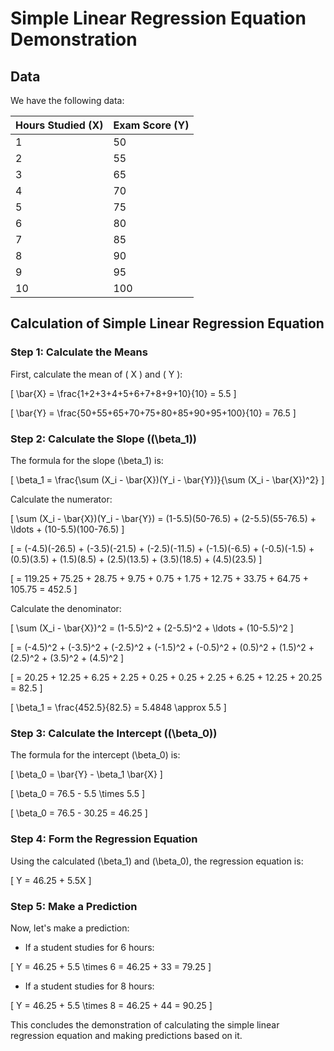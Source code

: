 # Simple Linear Regression Equation Demonstration

## Data

We have the following data:

| Hours Studied (X) | Exam Score (Y) |
|-------------------|----------------|
| 1                 | 50             |
| 2                 | 55             |
| 3                 | 65             |
| 4                 | 70             |
| 5                 | 75             |
| 6                 | 80             |
| 7                 | 85             |
| 8                 | 90             |
| 9                 | 95             |
| 10                | 100            |

## Calculation of Simple Linear Regression Equation

### Step 1: Calculate the Means

First, calculate the mean of \( X \) and \( Y \):

\[
\bar{X} = \frac{1+2+3+4+5+6+7+8+9+10}{10} = 5.5
\]

\[
\bar{Y} = \frac{50+55+65+70+75+80+85+90+95+100}{10} = 76.5
\]

### Step 2: Calculate the Slope (\(\beta_1\))

The formula for the slope \(\beta_1\) is:

\[
\beta_1 = \frac{\sum (X_i - \bar{X})(Y_i - \bar{Y})}{\sum (X_i - \bar{X})^2}
\]

Calculate the numerator:

\[
\sum (X_i - \bar{X})(Y_i - \bar{Y}) = (1-5.5)(50-76.5) + (2-5.5)(55-76.5) + \ldots + (10-5.5)(100-76.5)
\]

\[
= (-4.5)(-26.5) + (-3.5)(-21.5) + (-2.5)(-11.5) + (-1.5)(-6.5) + (-0.5)(-1.5) + (0.5)(3.5) + (1.5)(8.5) + (2.5)(13.5) + (3.5)(18.5) + (4.5)(23.5)
\]

\[
= 119.25 + 75.25 + 28.75 + 9.75 + 0.75 + 1.75 + 12.75 + 33.75 + 64.75 + 105.75 = 452.5
\]

Calculate the denominator:

\[
\sum (X_i - \bar{X})^2 = (1-5.5)^2 + (2-5.5)^2 + \ldots + (10-5.5)^2
\]

\[
= (-4.5)^2 + (-3.5)^2 + (-2.5)^2 + (-1.5)^2 + (-0.5)^2 + (0.5)^2 + (1.5)^2 + (2.5)^2 + (3.5)^2 + (4.5)^2
\]

\[
= 20.25 + 12.25 + 6.25 + 2.25 + 0.25 + 0.25 + 2.25 + 6.25 + 12.25 + 20.25 = 82.5
\]

\[
\beta_1 = \frac{452.5}{82.5} = 5.4848 \approx 5.5
\]

### Step 3: Calculate the Intercept (\(\beta_0\))

The formula for the intercept \(\beta_0\) is:

\[
\beta_0 = \bar{Y} - \beta_1 \bar{X}
\]

\[
\beta_0 = 76.5 - 5.5 \times 5.5
\]

\[
\beta_0 = 76.5 - 30.25 = 46.25
\]

### Step 4: Form the Regression Equation

Using the calculated \(\beta_1\) and \(\beta_0\), the regression equation is:

\[
Y = 46.25 + 5.5X
\]

### Step 5: Make a Prediction

Now, let's make a prediction:
- If a student studies for 6 hours:

\[
Y = 46.25 + 5.5 \times 6 = 46.25 + 33 = 79.25
\]

- If a student studies for 8 hours:

\[
Y = 46.25 + 5.5 \times 8 = 46.25 + 44 = 90.25
\]

This concludes the demonstration of calculating the simple linear regression equation and making predictions based on it.
